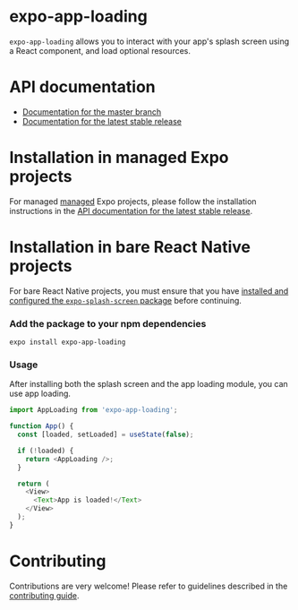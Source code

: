 # expo-app-loading

`expo-app-loading` allows you to interact with your app's splash screen using a React component, and load optional resources.

# API documentation

- [Documentation for the master branch](https://github.com/expo/expo/blob/master/docs/pages/versions/unversioned/sdk/app-loading.md)
- [Documentation for the latest stable release](https://docs.expo.io/versions/latest/sdk/app-loading)

# Installation in managed Expo projects

For managed [managed](https://docs.expo.io/versions/latest/introduction/managed-vs-bare/) Expo projects, please follow the installation instructions in the [API documentation for the latest stable release](https://docs.expo.io/versions/latest/sdk/app-loading).

# Installation in bare React Native projects

For bare React Native projects, you must ensure that you have [installed and configured the `expo-splash-screen` package](https://github.com/expo/expo/tree/master/packages/expo-splash-screen) before continuing.

### Add the package to your npm dependencies

```
expo install expo-app-loading
```

### Usage

After installing both the splash screen and the app loading module, you can use app loading.

```js
import AppLoading from 'expo-app-loading';

function App() {
  const [loaded, setLoaded] = useState(false);

  if (!loaded) {
    return <AppLoading />;
  }

  return (
    <View>
      <Text>App is loaded!</Text>
    </View>
  );
}
```

# Contributing

Contributions are very welcome! Please refer to guidelines described in the [contributing guide](https://github.com/expo/expo#contributing).
